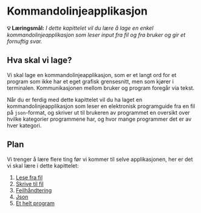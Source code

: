 Kommandolinjeapplikasjon
========================

**💡 Læringsmål:** _I dette kapittelet vil du lære å lage en enkel kommandolinjeapplikasjon som leser input fra fil og fra bruker og gir et fornuftig svar._

Hva skal vi lage?
-----------------
Vi skal lage en kommandolinjeapplikasjon, som er et langt ord for et program som ikke har et eget grafisk grensesnitt, men som kjører i terminalen. Kommunikasjonen mellom bruker og program foregår via tekst.

Når du er ferdig med dette kapittelet vil du ha laget en kommandolinjeapplikasjon som leser en elektronisk programguide fra en fil på `json`-format, og skriver ut til brukeren av programmet en oversikt over hvilke kategorier programmene har, og hvor mange programmer det er av hver kategori.

## Plan

Vi trenger å lære flere ting før vi kommer til selve applikasjonen, her er det vi skal lære i dette kapittelet:

1. [Lese fra fil](1_lese_fil.md)
2. [Skrive til fil](2_skrive_fil.md)
3. [Feilhåndtering](3_feilhåndtering.md)
4. [Json](4_json.md)
5. [Et helt program](5_oppgave.md)

